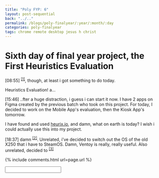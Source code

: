 ```yaml
---
title: "Poly FYP: 6"
layout: post-sequential
back: "../.."
permalink: /blogs/poly-finalyear/:year/:month/:day
categories: poly-finalyear
tags: chrome remote desktop jesus h christ
---
```

# Sixth day of final year project, the First Heuristics Evaluation

<span class="timestamp">[08:55]</span> <sup><a href="#1">[1]</a></sup>, though, at least i got something to do today. 

Heuristics Evaluation! a...

<span class="timestamp">[15:46]</span> ..fter a huge distraction, i guess i can start it now. I have 2 apps on Figma created by the previous batch who took on this project. For today, I decided to work on the Mobile App's evaluation, then the Kiosk App's tomorrow.

I have found and used <a href="https://www.heurix.io/" target="_blank">heurix.io</a>, and damn, what on earth is today? I wish i could actually use this into my project.

<span class="timestamp">[18:37]</span> damn <sup><a href="#2">[2]</a></sup>. Unrelated, i've decided to switch out the OS of the old X250 that i have to SteamOS. Damn, Ventoy is really, really useful. Also unrelated, decided to <sup><a href="#3">[3]</a></sup>


<!--

<span class='disable-selection' ondblclick="this.innerHTML=''">&lt;<b>REDACTED</b>&gt;</span>
<span class='disable-selection' ondblclick="this.innerHTML=''">&#42;&#42;&#42;&#42;</span>

-->
{% include comments.html url=page.url %}

<input id="password-input" type="password" class="text-secret" onkeyup="unlock()" autocomplete="off">

<span class="disable-selection" id="truth" style="display:none;"><sup id="1">[1]</sup> i am both elated and ashamed, because the CRD method to login worked. So yes, i'm still at home, absolutely rocking it.<br><br><sup id="2">[2]</sup> damn, i almost clocked out too late. also, i found a guide on disassembly of.. something.<br><br><sup id="3">[3]</sup> binge watch demon slayer. heh.</span>
